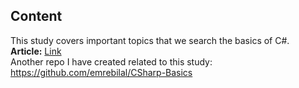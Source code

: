 ## Content
This study covers important topics that we search the basics of C#.  
**Article:** [Link](https://drive.google.com/file/d/1BBhBRu0l533-_dI3Mdd1o2wOeNIJLdCv/view)  
Another repo I have created related to this study: https://github.com/emrebilal/CSharp-Basics
